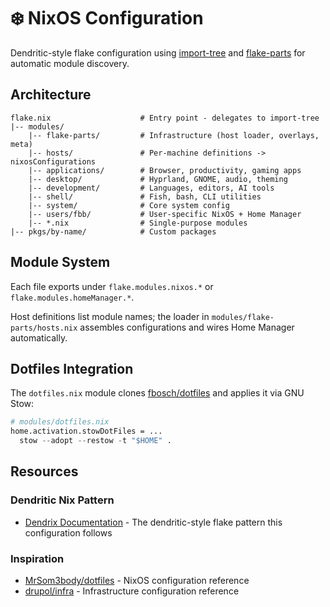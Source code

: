 # ❄️ NixOS Configuration

Dendritic-style flake configuration using [import-tree](https://github.com/vic/import-tree) and [flake-parts](https://flake.parts) for automatic module discovery.

## Architecture

```
flake.nix                    # Entry point - delegates to import-tree
|-- modules/
    |-- flake-parts/         # Infrastructure (host loader, overlays, meta)
    |-- hosts/               # Per-machine definitions -> nixosConfigurations
    |-- applications/        # Browser, productivity, gaming apps
    |-- desktop/             # Hyprland, GNOME, audio, theming
    |-- development/         # Languages, editors, AI tools
    |-- shell/               # Fish, bash, CLI utilities
    |-- system/              # Core system config
    |-- users/fbb/           # User-specific NixOS + Home Manager
    |-- *.nix                # Single-purpose modules
|-- pkgs/by-name/            # Custom packages
```

## Module System

Each file exports under `flake.modules.nixos.*` or `flake.modules.homeManager.*`.

Host definitions list module names; the loader in `modules/flake-parts/hosts.nix` assembles configurations and wires Home Manager automatically.

## Dotfiles Integration

The `dotfiles.nix` module clones [fbosch/dotfiles](https://github.com/fbosch/dotfiles) and applies it via GNU Stow:

```nix
# modules/dotfiles.nix
home.activation.stowDotFiles = ...
  stow --adopt --restow -t "$HOME" .
```

## Resources

### Dendritic Nix Pattern
- [Dendrix Documentation](https://vic.github.io/dendrix/) - The dendritic-style flake pattern this configuration follows

### Inspiration
- [MrSom3body/dotfiles](https://github.com/MrSom3body/dotfiles) - NixOS configuration reference
- [drupol/infra](https://github.com/drupol/infra) - Infrastructure configuration reference

